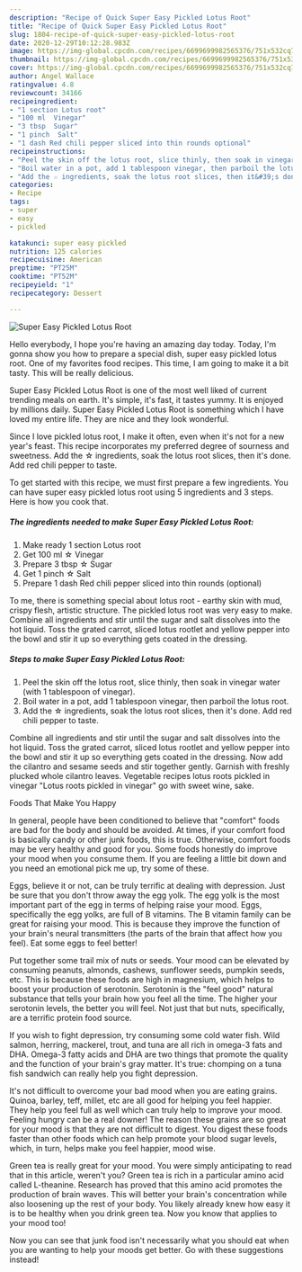```yaml
---
description: "Recipe of Quick Super Easy Pickled Lotus Root"
title: "Recipe of Quick Super Easy Pickled Lotus Root"
slug: 1804-recipe-of-quick-super-easy-pickled-lotus-root
date: 2020-12-29T10:12:28.983Z
image: https://img-global.cpcdn.com/recipes/6699699982565376/751x532cq70/super-easy-pickled-lotus-root-recipe-main-photo.jpg
thumbnail: https://img-global.cpcdn.com/recipes/6699699982565376/751x532cq70/super-easy-pickled-lotus-root-recipe-main-photo.jpg
cover: https://img-global.cpcdn.com/recipes/6699699982565376/751x532cq70/super-easy-pickled-lotus-root-recipe-main-photo.jpg
author: Angel Wallace
ratingvalue: 4.8
reviewcount: 34166
recipeingredient:
- "1 section Lotus root"
- "100 ml  Vinegar"
- "3 tbsp  Sugar"
- "1 pinch  Salt"
- "1 dash Red chili pepper sliced into thin rounds optional"
recipeinstructions:
- "Peel the skin off the lotus root, slice thinly, then soak in vinegar water (with 1 tablespoon of vinegar)."
- "Boil water in a pot, add 1 tablespoon vinegar, then parboil the lotus root."
- "Add the ☆ ingredients, soak the lotus root slices, then it&#39;s done. Add red chili pepper to taste."
categories:
- Recipe
tags:
- super
- easy
- pickled

katakunci: super easy pickled 
nutrition: 125 calories
recipecuisine: American
preptime: "PT25M"
cooktime: "PT52M"
recipeyield: "1"
recipecategory: Dessert

---
```



![Super Easy Pickled Lotus Root](https://img-global.cpcdn.com/recipes/6699699982565376/751x532cq70/super-easy-pickled-lotus-root-recipe-main-photo.jpg)

Hello everybody, I hope you're having an amazing day today. Today, I'm gonna show you how to prepare a special dish, super easy pickled lotus root. One of my favorites food recipes. This time, I am going to make it a bit tasty. This will be really delicious.

Super Easy Pickled Lotus Root is one of the most well liked of current trending meals on earth. It's simple, it's fast, it tastes yummy. It is enjoyed by millions daily. Super Easy Pickled Lotus Root is something which I have loved my entire life. They are nice and they look wonderful.

Since I love pickled lotus root, I make it often, even when it&#39;s not for a new year&#39;s feast. This recipe incorporates my preferred degree of sourness and sweetness. Add the ☆ ingredients, soak the lotus root slices, then it&#39;s done. Add red chili pepper to taste.


To get started with this recipe, we must first prepare a few ingredients. You can have super easy pickled lotus root using 5 ingredients and 3 steps. Here is how you cook that.

<!--inarticleads1-->

##### The ingredients needed to make Super Easy Pickled Lotus Root:

1. Make ready 1 section Lotus root
1. Get 100 ml ☆ Vinegar
1. Prepare 3 tbsp ☆ Sugar
1. Get 1 pinch ☆ Salt
1. Prepare 1 dash Red chili pepper sliced into thin rounds (optional)


To me, there is something special about lotus root - earthy skin with mud, crispy flesh, artistic structure. The pickled lotus root was very easy to make. Combine all ingredients and stir until the sugar and salt dissolves into the hot liquid. Toss the grated carrot, sliced lotus rootlet and yellow pepper into the bowl and stir it up so everything gets coated in the dressing. 

<!--inarticleads2-->

##### Steps to make Super Easy Pickled Lotus Root:

1. Peel the skin off the lotus root, slice thinly, then soak in vinegar water (with 1 tablespoon of vinegar).
1. Boil water in a pot, add 1 tablespoon vinegar, then parboil the lotus root.
1. Add the ☆ ingredients, soak the lotus root slices, then it&#39;s done. Add red chili pepper to taste.


Combine all ingredients and stir until the sugar and salt dissolves into the hot liquid. Toss the grated carrot, sliced lotus rootlet and yellow pepper into the bowl and stir it up so everything gets coated in the dressing. Now add the cilantro and sesame seeds and stir together gently. Garnish with freshly plucked whole cilantro leaves. Vegetable recipes lotus roots pickled in vinegar &#34;Lotus roots pickled in vinegar&#34; go with sweet wine, sake. 

Foods That Make You Happy


In general, people have been conditioned to believe that "comfort" foods are bad for the body and should be avoided. At times, if your comfort food is basically candy or other junk foods, this is true. Otherwise, comfort foods may be very healthy and good for you. Some foods honestly do improve your mood when you consume them. If you are feeling a little bit down and you need an emotional pick me up, try some of these.

Eggs, believe it or not, can be truly terrific at dealing with depression. Just be sure that you don't throw away the egg yolk. The egg yolk is the most important part of the egg in terms of helping raise your mood. Eggs, specifically the egg yolks, are full of B vitamins. The B vitamin family can be great for raising your mood. This is because they improve the function of your brain's neural transmitters (the parts of the brain that affect how you feel). Eat some eggs to feel better!

Put together some trail mix of nuts or seeds. Your mood can be elevated by consuming peanuts, almonds, cashews, sunflower seeds, pumpkin seeds, etc. This is because these foods are high in magnesium, which helps to boost your production of serotonin. Serotonin is the "feel good" natural substance that tells your brain how you feel all the time. The higher your serotonin levels, the better you will feel. Not just that but nuts, specifically, are a terrific protein food source.

If you wish to fight depression, try consuming some cold water fish. Wild salmon, herring, mackerel, trout, and tuna are all rich in omega-3 fats and DHA. Omega-3 fatty acids and DHA are two things that promote the quality and the function of your brain's gray matter. It's true: chomping on a tuna fish sandwich can really help you fight depression. 

It's not difficult to overcome your bad mood when you are eating grains. Quinoa, barley, teff, millet, etc are all good for helping you feel happier. They help you feel full as well which can truly help to improve your mood. Feeling hungry can be a real downer! The reason these grains are so great for your mood is that they are not difficult to digest. You digest these foods faster than other foods which can help promote your blood sugar levels, which, in turn, helps make you feel happier, mood wise.

Green tea is really great for your mood. You were simply anticipating to read that in this article, weren't you? Green tea is rich in a particular amino acid called L-theanine. Research has proved that this amino acid promotes the production of brain waves. This will better your brain's concentration while also loosening up the rest of your body. You likely already knew how easy it is to be healthy when you drink green tea. Now you know that applies to your mood too!

Now you can see that junk food isn't necessarily what you should eat when you are wanting to help your moods get better. Go  with  these suggestions  instead!

